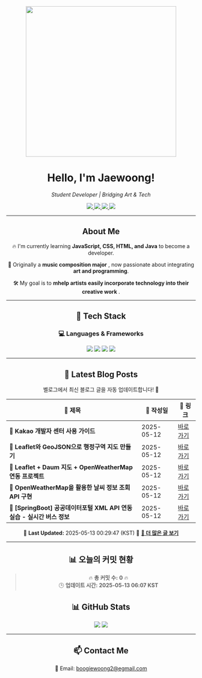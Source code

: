 
<div align="center">
  <img src="https://github.com/Jaewoong-Hwang/Jaewoong-Hwang/blob/main/Character.gif" width="400">
<h1 align="center" font-weight="bold">Hello, I'm Jaewoong! </h1>

<p align="center"><em>Student Developer | Bridging Art & Tech</em></p>

<p align="center">
  <a href="https://github.com/Jaewoong-Hwang">
    <img src="https://img.shields.io/github/followers/Jaewoong-Hwang?label=Follow&style=social" />
  </a>
  <a href="https://velog.io/@mypalebluedot29/posts">
    <img src="https://img.shields.io/badge/Velog-20C997?style=flat-square&logo=velog&logoColor=white"/>
  </a>
  <a href="https://www.youtube.com/@boogiewoong2819">
    <img src="https://img.shields.io/badge/YouTube-FF0000?style=flat-square&logo=youtube&logoColor=white"/>
  </a>
  <a href="https://www.instagram.com/boogie_woong2">
    <img src="https://img.shields.io/badge/Instagram-E4405F?style=flat-square&logo=instagram&logoColor=white"/>
  </a>
</p>

---

## About Me
 <p>🔥 I'm currently learning <strong>JavaScript, CSS, HTML, and Java</strong> to become a developer.</p>
 <p>🎨 Originally a <strong>music composition major</strong> , now passionate about integrating <strong>art and programming</strong>.</p>
 <p>🛠 My goal is to <strong>mhelp artists easily incorporate technology into their creative work</strong> .</p>

---

## 🚀 Tech Stack
### 💻 Languages & Frameworks
<p>
  <img src="https://img.shields.io/badge/JavaScript-F7DF1E?style=for-the-badge&logo=javascript&logoColor=black"/>
  <img src="https://img.shields.io/badge/CSS3-1572B6?style=for-the-badge&logo=css3&logoColor=white"/>
  <img src="https://img.shields.io/badge/HTML5-E34F26?style=for-the-badge&logo=html5&logoColor=white"/>
  <img src="https://img.shields.io/badge/Java-007396?style=for-the-badge&logo=java&logoColor=white"/>
</p>

---



## 📝 Latest Blog Posts
 벨로그에서 최신 블로그 글을 자동 업데이트합니다! 🚀

<!-- BLOG-POST-LIST:START -->
| 📝 제목 | 📅 작성일 | 🔗 링크 |
|---------|------------------|---------|
| **📌 Kakao 개발자 센터 사용 가이드** | 2025-05-12 | [바로가기](https://velog.io/@mypalebluedot29/Kakao-개발자-센터-사용-가이드) |
| **📌 Leaflet와 GeoJSON으로 행정구역 지도 만들기** | 2025-05-12 | [바로가기](https://velog.io/@mypalebluedot29/Leaflet와-GeoJSON으로-행정구역-지도-만들기) |
| **📌 Leaflet + Daum 지도 + OpenWeatherMap 연동 프로젝트** | 2025-05-12 | [바로가기](https://velog.io/@mypalebluedot29/Leaflet-Daum-지도-OpenWeatherMap-연동-프로젝트) |
| **📌 OpenWeatherMap을 활용한 날씨 정보 조회 API 구현** | 2025-05-12 | [바로가기](https://velog.io/@mypalebluedot29/OpenWeatherMap을-활용한-날씨-정보-조회-API-구현) |
| **📌 [SpringBoot] 공공데이터포털 XML API 연동 실습 - 실시간 버스 정보** | 2025-05-12 | [바로가기](https://velog.io/@mypalebluedot29/SpringBoot-공공데이터포털-XML-API-연동-실습-실시간-버스-정보-sb2emssa) |

📅 **Last Updated:** 2025-05-13 00:29:47 (KST)
🔗 **[📖 더 많은 글 보기](https://velog.io/@mypalebluedot29)**
<!-- BLOG-POST-LIST:END -->




---














































































































































































































































































































































































































































































































































































































































































































































## 📊 오늘의 커밋 현황
> 🔥 **총 커밋 수:** **0** 🔥  
> 🕒 **업데이트 시간:** **2025-05-13 06:07 KST**

## 📊 GitHub Stats
<p align="center">
  <img src="https://github-readme-stats.vercel.app/api?username=Jaewoong-Hwang&show_icons=true&theme=tokyonight"/>
  <img src="https://github-readme-streak-stats.herokuapp.com/?user=Jaewoong-Hwang&theme=tokyonight"/>
</p>


---

## 📫 Contact Me
 📧 Email: boogiewoong2@egmail.com 

</div>





